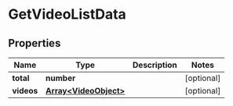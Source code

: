 
# GetVideoListData

## Properties

Name | Type | Description | Notes
------------ | ------------- | ------------- | -------------
**total** | **number** |  |  [optional]
**videos** | [**Array&lt;VideoObject&gt;**](VideoObject.md) |  |  [optional]




